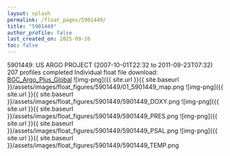 ```yaml
---
layout: splash
permalink: /float_pages/5901449/
title: "5901449"
author_profile: false
last_created_on: 2025-09-26
toc: false
---
```

 
5901449: US ARGO PROJECT (2007-10-01T22:32 to 2011-09-23T07:32)
207 profiles completed
Individual float file download: [BGC_Argo_Plus_Global](https://ftp.soest.hawaii.edu/bgc_argo_plus/Individual_Floats/outliers_removed/5901449_Sprof_processed.nc)
![img-png]({{ site.url }}{{ site.baseurl }}/assets/images/float_figures/5901449/01_5901449_map.png
![img-png]({{ site.url }}{{ site.baseurl }}/assets/images/float_figures/5901449/5901449_DOXY.png
![img-png]({{ site.url }}{{ site.baseurl }}/assets/images/float_figures/5901449/5901449_PRES.png
![img-png]({{ site.url }}{{ site.baseurl }}/assets/images/float_figures/5901449/5901449_PSAL.png
![img-png]({{ site.url }}{{ site.baseurl }}/assets/images/float_figures/5901449/5901449_TEMP.png
